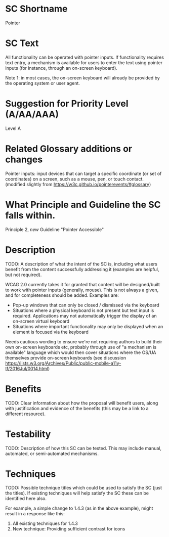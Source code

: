 # SC Shortname

Pointer

# SC Text

All functionality can be operated with pointer inputs. If functionality requires text entry, a mechanism is available for users to enter the text using pointer inputs (for instance, through an on-screen keyboard).

Note 1: in most cases, the on-screen keyboard will already be provided by the operating system or user agent.

# Suggestion for Priority Level (A/AA/AAA)

Level A

# Related Glossary additions or changes

Pointer inputs: input devices that can target a specific coordinate (or set of coordinates) on a screen, such as a mouse, pen, or touch contact. (modified slightly from https://w3c.github.io/pointerevents/#glossary)

# What Principle and Guideline the SC falls within.

Principle 2, *new* Guideline "Pointer Accessible"

# Description

TODO: A description of what the intent of the SC is, including what users benefit from the content successfully addressing it (examples are helpful, but not required).

WCAG 2.0 currently takes it for granted that content will be designed/built to work with pointer inputs (generally, mouse). This is not always a given, and for completeness should be added. Examples are:

* Pop-up windows that can only be closed / dismissed via the keyboard
* Situations where a physical keyboard is not present but  text input is required. Applications may not automatically trigger the display of an on-screen virtual keyboard
* Situations where important functionality may only be displayed when an element is focused via the keyboard 

Needs cautious wording to ensure we're not requiring authors to build their own on-screen keyboards etc, probably through use of "a mechanism is available" language which would then cover situations where the OS/UA themselves provide on-screen keyboards (see discussion https://lists.w3.org/Archives/Public/public-mobile-a11y-tf/2016Jul/0014.html)

# Benefits

TODO: Clear information about how the proposal will benefit users, along with justification and evidence of the benefits (this may be a link to a different resource).

# Testability

TODO: Description of how this SC can be tested. This may include manual, automated, or semi-automated mechanisms.

# Techniques

TODO: Possible technique titles which could be used to satisfy the SC (just the titles). If existing techniques will help satisfy the SC these can be identified here also.

For example, a simple change to 1.4.3 (as in the above example), might result in a response like this:

1. All existing techniques for 1.4.3
2. New technique: Providing sufficient contrast for icons
